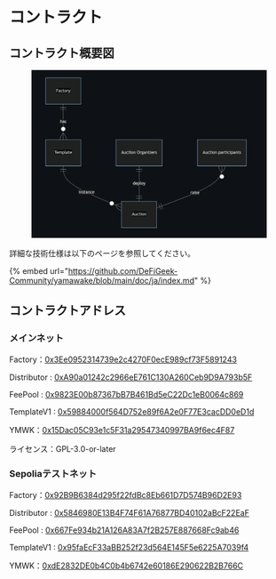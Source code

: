# コントラクト

## コントラクト概要図

<figure><img src="../../.gitbook/assets/image (1) (1).png" alt=""><figcaption></figcaption></figure>

詳細な技術仕様は以下のページを参照してください。

{% embed url="https://github.com/DeFiGeek-Community/yamawake/blob/main/doc/ja/index.md" %}



## コントラクトアドレス

### メインネット <a href="#meinnetto" id="meinnetto"></a>

Factory：[0x3Ee0952314739e2c4270F0ecE989cf73F5891243](https://etherscan.io/address/0x3ee0952314739e2c4270f0ece989cf73f5891243)

Distributor : [0xA90a01242c2966eE761C130A260Ceb9D9A793b5F](https://etherscan.io/address/0xa90a01242c2966ee761c130a260ceb9d9a793b5f#tokentxns)

FeePool : [0x9823E00b87367bB7B461Bd5eC22Dc1eB0064c869](https://etherscan.io/address/0x9823e00b87367bb7b461bd5ec22dc1eb0064c869)

TemplateV1 : [0x59884000f564D752e89f6A2e0F77E3cacDD0eD1d](https://etherscan.io/address/0x59884000f564d752e89f6a2e0f77e3cacdd0ed1d)

​YMWK：[0x15Dac05C93e1c5F31a29547340997BA9f6ec4F87](https://etherscan.io/address/0x15dac05c93e1c5f31a29547340997ba9f6ec4f87)

ライセンス：GPL-3.0-or-later

### Sepoliaテストネット <a href="#goerlitesutonetto" id="goerlitesutonetto"></a>

Factory：[0x92B9B6384d295f22fdBc8Eb661D7D574B96D2E93](https://sepolia.etherscan.io/address/0x92b9b6384d295f22fdbc8eb661d7d574b96d2e93)

Distributor : [0x5846980E13B4F74F61A76877BD40102aBcF22EaF](https://sepolia.etherscan.io/address/0x5846980e13b4f74f61a76877bd40102abcf22eaf)

FeePool : [0x667Fe934b21A126A83A7f2B257E887668Fc9ab46](https://sepolia.etherscan.io/address/0x667fe934b21a126a83a7f2b257e887668fc9ab46)

TemplateV1 : [0x95faEcF33aBB252f23d564E145F5e6225A7039f4](https://sepolia.etherscan.io/address/0x95faecf33abb252f23d564e145f5e6225a7039f4)

​YMWK：[0xdE2832DE0b4C0b4b6742e60186E290622B2B766C](https://sepolia.etherscan.io/address/0xde2832de0b4c0b4b6742e60186e290622b2b766c)
